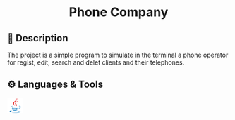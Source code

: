 <h1 align="center">Phone Company</h1>

<h2> 📄 Description</h2>
The project is a simple program to simulate in the terminal a phone operator for regist, edit, search and delet clients and their telephones.

<h2> ⚙ Languages & Tools</h2>
<div>
  <img src="https://github.com/devicons/devicon/blob/master/icons/java/java-original.svg" width="35px" />
</div>
